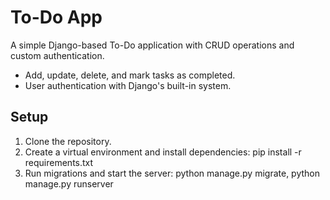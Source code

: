 # To-Do App

A simple Django-based To-Do application with CRUD operations and custom authentication.  
- Add, update, delete, and mark tasks as completed.  
- User authentication with Django's built-in system.  

## Setup
1. Clone the repository.
2. Create a virtual environment and install dependencies:
    pip install -r requirements.txt
3. Run migrations and start the server:
    python manage.py migrate, 
    python manage.py runserver
